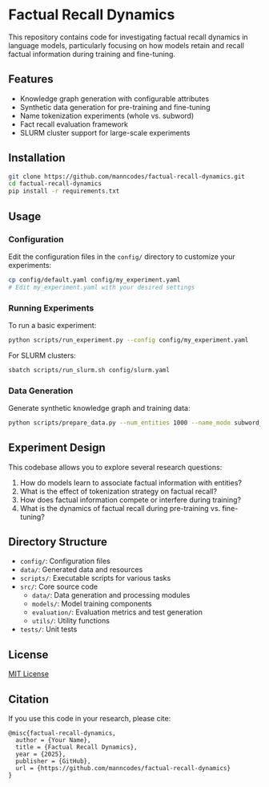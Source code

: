 # Factual Recall Dynamics

This repository contains code for investigating factual recall dynamics in language models, particularly focusing on how models retain and recall factual information during training and fine-tuning.

## Features

- Knowledge graph generation with configurable attributes
- Synthetic data generation for pre-training and fine-tuning
- Name tokenization experiments (whole vs. subword)
- Fact recall evaluation framework
- SLURM cluster support for large-scale experiments

## Installation

```bash
git clone https://github.com/manncodes/factual-recall-dynamics.git
cd factual-recall-dynamics
pip install -r requirements.txt
```

## Usage

### Configuration

Edit the configuration files in the `config/` directory to customize your experiments:

```bash
cp config/default.yaml config/my_experiment.yaml
# Edit my_experiment.yaml with your desired settings
```

### Running Experiments

To run a basic experiment:

```bash
python scripts/run_experiment.py --config config/my_experiment.yaml
```

For SLURM clusters:

```bash
sbatch scripts/run_slurm.sh config/slurm.yaml
```

### Data Generation

Generate synthetic knowledge graph and training data:

```bash
python scripts/prepare_data.py --num_entities 1000 --name_mode subword_prefix
```

## Experiment Design

This codebase allows you to explore several research questions:

1. How do models learn to associate factual information with entities?
2. What is the effect of tokenization strategy on factual recall?
3. How does factual information compete or interfere during training?
4. What is the dynamics of factual recall during pre-training vs. fine-tuning?

## Directory Structure

- `config/`: Configuration files
- `data/`: Generated data and resources
- `scripts/`: Executable scripts for various tasks
- `src/`: Core source code
  - `data/`: Data generation and processing modules
  - `models/`: Model training components
  - `evaluation/`: Evaluation metrics and test generation
  - `utils/`: Utility functions
- `tests/`: Unit tests

## License

[MIT License](LICENSE)

## Citation

If you use this code in your research, please cite:

```
@misc{factual-recall-dynamics,
  author = {Your Name},
  title = {Factual Recall Dynamics},
  year = {2025},
  publisher = {GitHub},
  url = {https://github.com/manncodes/factual-recall-dynamics}
}
```
